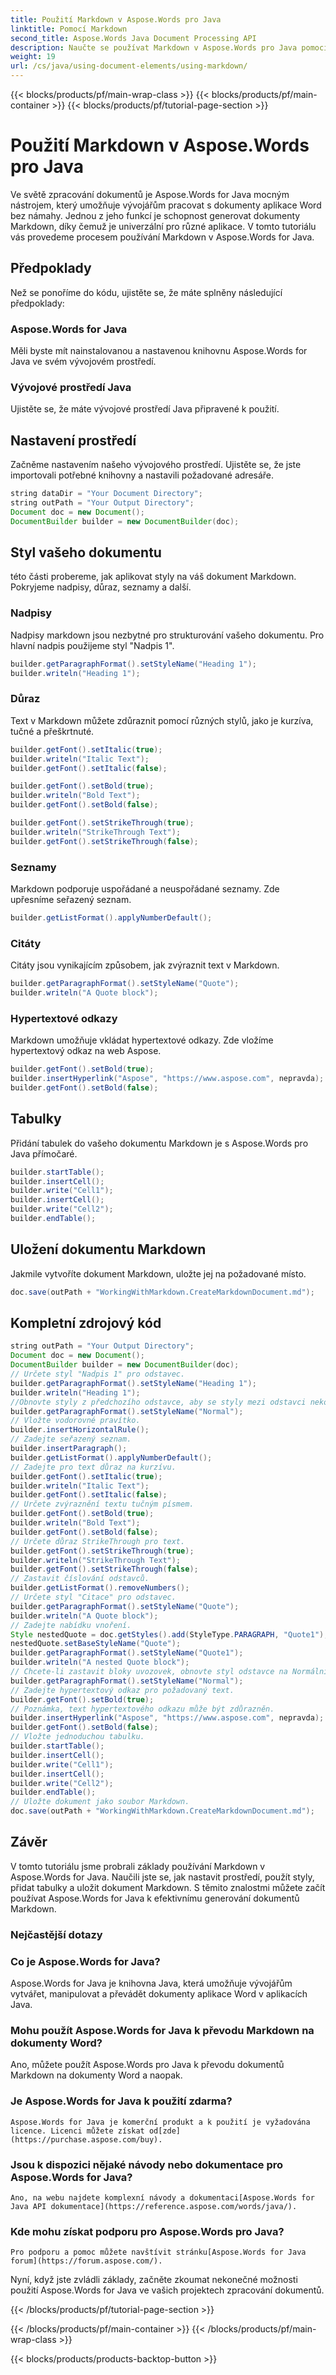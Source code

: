 ```yaml
---
title: Použití Markdown v Aspose.Words pro Java
linktitle: Pomocí Markdown
second_title: Aspose.Words Java Document Processing API
description: Naučte se používat Markdown v Aspose.Words pro Java pomocí tohoto podrobného návodu. Vytvářejte, upravujte a ukládejte dokumenty Markdown bez námahy.
weight: 19
url: /cs/java/using-document-elements/using-markdown/
---
```


{{< blocks/products/pf/main-wrap-class >}}
{{< blocks/products/pf/main-container >}}
{{< blocks/products/pf/tutorial-page-section >}}

# Použití Markdown v Aspose.Words pro Java


Ve světě zpracování dokumentů je Aspose.Words for Java mocným nástrojem, který umožňuje vývojářům pracovat s dokumenty aplikace Word bez námahy. Jednou z jeho funkcí je schopnost generovat dokumenty Markdown, díky čemuž je univerzální pro různé aplikace. V tomto tutoriálu vás provedeme procesem používání Markdown v Aspose.Words for Java.

## Předpoklady

Než se ponoříme do kódu, ujistěte se, že máte splněny následující předpoklady:

### Aspose.Words for Java 
Měli byste mít nainstalovanou a nastavenou knihovnu Aspose.Words for Java ve svém vývojovém prostředí.

### Vývojové prostředí Java 
Ujistěte se, že máte vývojové prostředí Java připravené k použití.

## Nastavení prostředí

Začněme nastavením našeho vývojového prostředí. Ujistěte se, že jste importovali potřebné knihovny a nastavili požadované adresáře.

```java
string dataDir = "Your Document Directory";
string outPath = "Your Output Directory";
Document doc = new Document();
DocumentBuilder builder = new DocumentBuilder(doc);
```

## Styl vašeho dokumentu

této části probereme, jak aplikovat styly na váš dokument Markdown. Pokryjeme nadpisy, důraz, seznamy a další.

### Nadpisy

Nadpisy markdown jsou nezbytné pro strukturování vašeho dokumentu. Pro hlavní nadpis použijeme styl "Nadpis 1".

```java
builder.getParagraphFormat().setStyleName("Heading 1");
builder.writeln("Heading 1");
```

### Důraz

Text v Markdown můžete zdůraznit pomocí různých stylů, jako je kurzíva, tučné a přeškrtnuté.

```java
builder.getFont().setItalic(true);
builder.writeln("Italic Text");
builder.getFont().setItalic(false);

builder.getFont().setBold(true);
builder.writeln("Bold Text");
builder.getFont().setBold(false);

builder.getFont().setStrikeThrough(true);
builder.writeln("StrikeThrough Text");
builder.getFont().setStrikeThrough(false);
```

### Seznamy

Markdown podporuje uspořádané a neuspořádané seznamy. Zde upřesníme seřazený seznam.

```java
builder.getListFormat().applyNumberDefault();
```

### Citáty

Citáty jsou vynikajícím způsobem, jak zvýraznit text v Markdown.

```java
builder.getParagraphFormat().setStyleName("Quote");
builder.writeln("A Quote block");
```

### Hypertextové odkazy

Markdown umožňuje vkládat hypertextové odkazy. Zde vložíme hypertextový odkaz na web Aspose.

```java
builder.getFont().setBold(true);
builder.insertHyperlink("Aspose", "https://www.aspose.com", nepravda);
builder.getFont().setBold(false);
```

## Tabulky

Přidání tabulek do vašeho dokumentu Markdown je s Aspose.Words pro Java přímočaré.

```java
builder.startTable();
builder.insertCell();
builder.write("Cell1");
builder.insertCell();
builder.write("Cell2");
builder.endTable();
```

## Uložení dokumentu Markdown

Jakmile vytvoříte dokument Markdown, uložte jej na požadované místo.

```java
doc.save(outPath + "WorkingWithMarkdown.CreateMarkdownDocument.md");
```

## Kompletní zdrojový kód
```java
string outPath = "Your Output Directory";
Document doc = new Document();
DocumentBuilder builder = new DocumentBuilder(doc);
// Určete styl "Nadpis 1" pro odstavec.
builder.getParagraphFormat().setStyleName("Heading 1");
builder.writeln("Heading 1");
//Obnovte styly z předchozího odstavce, aby se styly mezi odstavci nekombinovaly.
builder.getParagraphFormat().setStyleName("Normal");
// Vložte vodorovné pravítko.
builder.insertHorizontalRule();
// Zadejte seřazený seznam.
builder.insertParagraph();
builder.getListFormat().applyNumberDefault();
// Zadejte pro text důraz na kurzívu.
builder.getFont().setItalic(true);
builder.writeln("Italic Text");
builder.getFont().setItalic(false);
// Určete zvýraznění textu tučným písmem.
builder.getFont().setBold(true);
builder.writeln("Bold Text");
builder.getFont().setBold(false);
// Určete důraz StrikeThrough pro text.
builder.getFont().setStrikeThrough(true);
builder.writeln("StrikeThrough Text");
builder.getFont().setStrikeThrough(false);
// Zastavit číslování odstavců.
builder.getListFormat().removeNumbers();
// Určete styl "Citace" pro odstavec.
builder.getParagraphFormat().setStyleName("Quote");
builder.writeln("A Quote block");
// Zadejte nabídku vnoření.
Style nestedQuote = doc.getStyles().add(StyleType.PARAGRAPH, "Quote1");
nestedQuote.setBaseStyleName("Quote");
builder.getParagraphFormat().setStyleName("Quote1");
builder.writeln("A nested Quote block");
// Chcete-li zastavit bloky uvozovek, obnovte styl odstavce na Normální.
builder.getParagraphFormat().setStyleName("Normal");
// Zadejte hypertextový odkaz pro požadovaný text.
builder.getFont().setBold(true);
// Poznámka, text hypertextového odkazu může být zdůrazněn.
builder.insertHyperlink("Aspose", "https://www.aspose.com", nepravda);
builder.getFont().setBold(false);
// Vložte jednoduchou tabulku.
builder.startTable();
builder.insertCell();
builder.write("Cell1");
builder.insertCell();
builder.write("Cell2");
builder.endTable();
// Uložte dokument jako soubor Markdown.
doc.save(outPath + "WorkingWithMarkdown.CreateMarkdownDocument.md");
```

## Závěr

V tomto tutoriálu jsme probrali základy používání Markdown v Aspose.Words for Java. Naučili jste se, jak nastavit prostředí, použít styly, přidat tabulky a uložit dokument Markdown. S těmito znalostmi můžete začít používat Aspose.Words for Java k efektivnímu generování dokumentů Markdown.

### Nejčastější dotazy

### Co je Aspose.Words for Java? 
   Aspose.Words for Java je knihovna Java, která umožňuje vývojářům vytvářet, manipulovat a převádět dokumenty aplikace Word v aplikacích Java.

### Mohu použít Aspose.Words for Java k převodu Markdown na dokumenty Word? 
   Ano, můžete použít Aspose.Words pro Java k převodu dokumentů Markdown na dokumenty Word a naopak.

### Je Aspose.Words for Java k použití zdarma? 
    Aspose.Words for Java je komerční produkt a k použití je vyžadována licence. Licenci můžete získat od[zde](https://purchase.aspose.com/buy).

### Jsou k dispozici nějaké návody nebo dokumentace pro Aspose.Words for Java? 
    Ano, na webu najdete komplexní návody a dokumentaci[Aspose.Words for Java API dokumentace](https://reference.aspose.com/words/java/).

### Kde mohu získat podporu pro Aspose.Words pro Java? 
    Pro podporu a pomoc můžete navštívit stránku[Aspose.Words for Java forum](https://forum.aspose.com/).

Nyní, když jste zvládli základy, začněte zkoumat nekonečné možnosti použití Aspose.Words for Java ve vašich projektech zpracování dokumentů.
   
{{< /blocks/products/pf/tutorial-page-section >}}

{{< /blocks/products/pf/main-container >}}
{{< /blocks/products/pf/main-wrap-class >}}

{{< blocks/products/products-backtop-button >}}
